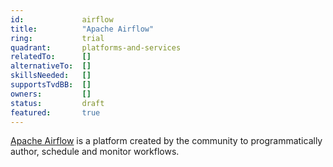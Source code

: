 ```yaml
---
id:             airflow
title:      	"Apache Airflow"
ring:      		trial
quadrant:   	platforms-and-services
relatedTo:		[]
alternativeTo:	[]
skillsNeeded:	[]
supportsTvdBB:	[]
owners:         [] 
status:			draft
featured:       true
---
```


[Apache Airflow](https://airflow.apache.org/) is a platform created by the community to programmatically author, schedule and monitor workflows.